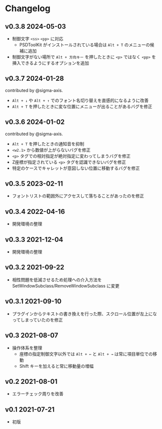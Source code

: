 # Changelog

## v0.3.8 2024-05-03

- 制御文字 `<ss>` `<pp>` に対応
  - PSDToolKit がインストールされている場合は `Alt + T` のメニューの候補に追加
- 制御文字がない場所で `Alt + 方向キー` を押したときに `<p>` ではなく `<pp>` を挿入できるようにするオプションを追加

## v0.3.7 2024-01-28

contributed by @sigma-axis.

- `Alt + ↓` や `Alt + ↑` でのフォント名切り替えを直感的になるように改善
- `Alt + T` を押したときに変な位置にメニューが出ることがあるバグを修正

## v0.3.6 2024-01-02

contributed by @sigma-axis.

- `Alt + T` を押したときの通知音を抑制
- `<w2.1>` から数値が上がらないバグを修正
- `<p>` タグでの相対指定が絶対指定に変わってしまうバグを修正
- Z座標が指定されている `<p>` タグを認識できないバグを修正
- 特定のケースでキャレットが意図しない位置に移動するバグを修正

## v0.3.5 2023-02-11

- フォントリストの範囲外にアクセスして落ちることがあったのを修正

## v0.3.4 2022-04-16

- 開発環境の整理

## v0.3.3 2021-12-04

- 開発環境の整理

## v0.3.2 2021-09-22

- 相性問題を低減させるため処理への介入方法を SetWindowSubclass/RemoveWindowSubclass に変更

## v0.3.1 2021-09-10

- プラグインからテキストの書き換えを行った際、スクロール位置が左上になってしまっていたのを修正

## v0.3 2021-08-07

- 操作体系を整理
  - 座標の指定制御文字以外では `Alt + ←` と `Alt + →` は常に項目単位での移動
  - Shift キーを加えると常に移動量の増幅

## v0.2 2021-08-01

- エラーチェック周りを改善

## v0.1 2021-07-21

- 初版